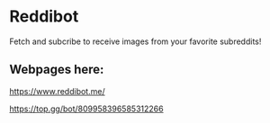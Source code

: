 # Reddibot
Fetch and subcribe to receive images from your favorite subreddits!

## Webpages here: 
https://www.reddibot.me/

https://top.gg/bot/809958396585312266
